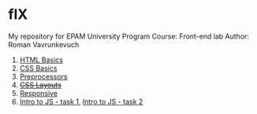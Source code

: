 # flX
My repository for EPAM University Program
Course: Front-end lab
Author: Roman Vavrunkevuch

 1. [HTML Basics](https://romanvavrun.github.io/FLX/FLX_homework_1/homework/)
 2. [CSS Basics](https://romanvavrun.github.io/FLX/FLX_homework_2/homework/)
 3. [Preprocessors](https://romanvavrun.github.io/FLX/FLX_homework_3/homework/)
 4. [~~CSS Layouts~~](https://romanvavrun.github.io/FLX/FLX_homework_4/homework/)
 5. [Responsive](https://romanvavrun.github.io/FLX/FLX_homework_5/homework/src/)
 6. [Intro to JS - task 1](https://romanvavrun.github.io/FLX/FLX_homework_6/homework/task1.html),  [Intro to JS - task 2](https://romanvavrun.github.io/FLX/FLX_homework_6/homework/task2.html)
<!--stackedit_data:
eyJoaXN0b3J5IjpbMjE0NDkzOTI3NSwtMzM0NzYzNzYxXX0=
-->